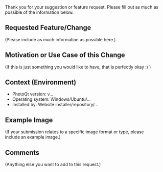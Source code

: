 Thank you for your suggestion or feature request. Please fill out as much as possible of the information below.

## Requested Feature/Change

(Please include as much information as possible here.)

## Motivation or Use Case of this Change

(If this is just something you would like to have, that is perfectly okay :) )

## Context (Environment)

- PhotoQt version: v...
- Operating system: Windows/Ubuntu/...
- Installed by: Website installer/repository/...

## Example Image

(If your submission relates to a specific image format or type, please include an example image.)

## Comments

(Anything else you want to add to this request.)
